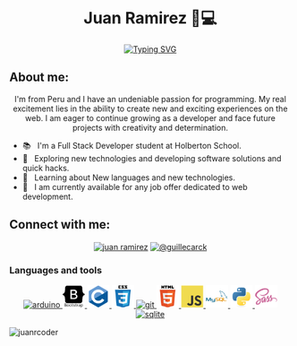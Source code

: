 <h1 align="center">Juan Ramirez 👋💻</h1>


<div align=center>
  <a href="https://git.io/typing-svg"><img src="https://readme-typing-svg.demolab.com?font=Fira+Code&pause=1000&color=3483F4&center=true&width=435&lines=Web+development+student;Passionate+about+technology" alt="Typing SVG" /></a>
</div>

## About me:
<p align="center">I'm from Peru and I have an undeniable passion for programming. My real excitement lies in the ability to create new and exciting experiences on the web. I am eager to continue growing as a developer and face future projects with creativity and determination.</p>

- 📚 &nbsp; I'm a Full Stack Developer student at Holberton School.
- 🤔 &nbsp; Exploring new technologies and developing software solutions and quick hacks.
- 🌱 &nbsp; Learning about New languages and new technologies.
- 🔭 &nbsp; I am currently available for any job offer dedicated to web development.

## Connect with me:
<div align="center">
<a href="https://www.linkedin.com/in/juan-ramirez-490b84271/" target="blank"><img align="center" title="LinkedIn" src="https://raw.githubusercontent.com/rahuldkjain/github-profile-readme-generator/master/src/images/icons/Social/linked-in-alt.svg" alt="juan ramirez" height="30" width="40" /></a>
<a href="https://medium.com/@guillecarck" target="blank"><img align="center" title="Medium" src="https://raw.githubusercontent.com/rahuldkjain/github-profile-readme-generator/master/src/images/icons/Social/medium.svg" alt="@guillecarck" height="30" width="40" /></a>
</div>


### Languages and tools

<div align=center>
<a href="https://www.arduino.cc/" target="_blank" rel="noreferrer"> <img src="https://cdn.worldvectorlogo.com/logos/arduino-1.svg" alt="arduino" width="40" height="40"/> </a> 
<a href="https://getbootstrap.com" target="_blank" rel="noreferrer"> <img src="https://raw.githubusercontent.com/devicons/devicon/master/icons/bootstrap/bootstrap-plain-wordmark.svg" alt="bootstrap" width="40" height="40"/> </a> 
<a href="https://www.cprogramming.com/" target="_blank" rel="noreferrer"> <img src="https://raw.githubusercontent.com/devicons/devicon/master/icons/c/c-original.svg" alt="c" width="40" height="40"/> </a> 
<a href="https://www.w3schools.com/css/" target="_blank" rel="noreferrer"> <img src="https://raw.githubusercontent.com/devicons/devicon/master/icons/css3/css3-original-wordmark.svg" alt="css3" width="40" height="40"/> </a> 
<a href="https://git-scm.com/" target="_blank" rel="noreferrer"> <img src="https://www.vectorlogo.zone/logos/git-scm/git-scm-icon.svg" alt="git" width="40" height="40"/> </a> 
<a href="https://www.w3.org/html/" target="_blank" rel="noreferrer"> <img src="https://raw.githubusercontent.com/devicons/devicon/master/icons/html5/html5-original-wordmark.svg" alt="html5" width="40" height="40"/> </a> 
<a href="https://developer.mozilla.org/en-US/docs/Web/JavaScript" target="_blank" rel="noreferrer"> <img src="https://raw.githubusercontent.com/devicons/devicon/master/icons/javascript/javascript-original.svg" alt="javascript" width="40" height="40"/> </a>
<a href="https://www.mysql.com/" target="_blank" rel="noreferrer"> <img src="https://raw.githubusercontent.com/devicons/devicon/master/icons/mysql/mysql-original-wordmark.svg" alt="mysql" width="40" height="40"/> </a>
<a href="https://www.python.org" target="_blank" rel="noreferrer"> <img src="https://raw.githubusercontent.com/devicons/devicon/master/icons/python/python-original.svg" alt="python" width="40" height="40"/> </a>
<a href="https://sass-lang.com" target="_blank" rel="noreferrer"> <img src="https://raw.githubusercontent.com/devicons/devicon/master/icons/sass/sass-original.svg" alt="sass" width="40" height="40"/> </a>
<a href="https://www.sqlite.org/" target="_blank" rel="noreferrer"> <img src="https://www.vectorlogo.zone/logos/sqlite/sqlite-icon.svg" alt="sqlite" width="40" height="40"/> </a>
</div>

<p><img align="center" src="https://github-readme-stats.vercel.app/api/top-langs?username=juanrcoder&show_icons=true&locale=en&layout=compact" alt="juanrcoder" /></p>

